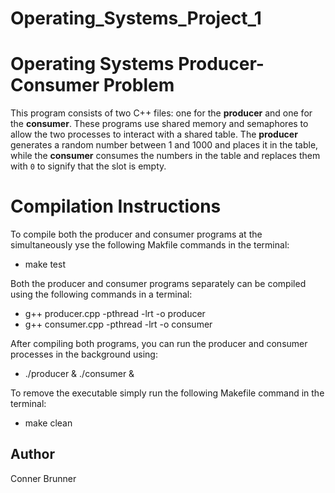 # Operating_Systems_Project_1
# Operating Systems Producer-Consumer Problem

This program consists of two C++ files: one for the **producer** and one for the **consumer**. These programs use shared memory and semaphores to allow the two processes to interact with a shared table. The **producer** generates a random number between 1 and 1000 and places it in the table, while the **consumer** consumes the numbers in the table and replaces them with `0` to signify that the slot is empty.

# Compilation Instructions
To compile both the producer and consumer programs at the simultaneously yse the following Makfile commands in the terminal:

* make test

Both the producer and consumer programs separately can be compiled using the following commands in a terminal:

* g++ producer.cpp -pthread -lrt -o producer
* g++ consumer.cpp -pthread -lrt -o consumer

After compiling both programs, you can run the producer and consumer processes in the background using: 

* ./producer & ./consumer &

To remove the executable simply run the following Makefile command in the terminal:

* make clean

## Author

Conner Brunner
